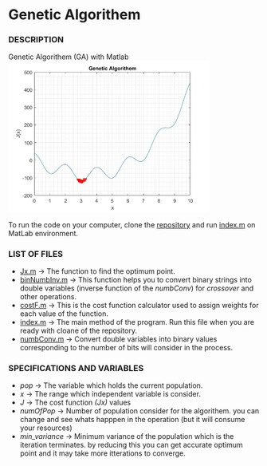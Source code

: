 # Genetic Algorithem

### DESCRIPTION
Genetic Algorithem (GA) with Matlab
<img src="https://github.com/DarshanaUOP/Genetic-Algorithem/raw/master/results.jpg" width = 80%>

To run the code on your computer, clone the [repository](https://github.com/DarshanaUOP/Genetic-Algorithem/archive/master.zip) and run [index.m](https://github.com/DarshanaUOP/Genetic-Algorithem/blob/master/index.m) on MatLab environment.

### LIST OF FILES 
* [Jx.m](https://github.com/DarshanaUOP/Genetic-Algorithem/blob/master/Jx.m)  -> The function to find the optimum point.
* [binNumbInv.m](https://github.com/DarshanaUOP/Genetic-Algorithem/blob/master/binNumbInv.m) -> This function helps you to convert binary strings into double variables (inverse function of the *numbConv*) for *crossover* and other operations.
* [costF.m](https://github.com/DarshanaUOP/Genetic-Algorithem/blob/master/costF.m) -> This is the cost function calculator used to assign weights for each value of the function.
* [index.m](https://github.com/DarshanaUOP/Genetic-Algorithem/blob/master/index.m) -> The main method of the program. Run this file when you are ready with cloane of the repository.
* [numbConv.m](https://github.com/DarshanaUOP/Genetic-Algorithem/blob/master/numbConv.m) -> Convert double variables into binary values corresponding to the number of bits will consider in the process.

### SPECIFICATIONS AND VARIABLES
* _pop_           -> The variable which holds the current population.
* _x_             -> The range which independent variable is consider.
* _J_             -> The cost function *(Jx)* values
* _numOfPop_      -> Number of population consider for the algorithem. you can change and see whats happpen in the operation (but it will consume your resources)
* _min_variance_  -> Minimum variance of the population which is the iteration terminates. by reducing this you can get accurate optimum point and it may take more itterations to converge.

